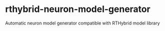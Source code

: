 # rthybrid-neuron-model-generator
Automatic neuron model generator compatible with RTHybrid model library
